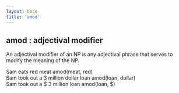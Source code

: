 ```yaml
---
layout: base
title: 'amod'
---
```


## amod : adjectival modifier

An adjectival modifier of an NP is any adjectival phrase that serves
to modify the meaning of the NP.

<div class="sd-parse">
Sam eats red meat
amod(meat, red)
</div>

<div class="sd-parse">
Sam took out a 3 million dollar loan
amod(loan, dollar)
</div>

<div class="sd-parse">
Sam took out a $ 3 million loan
amod(loan, $)
</div>
